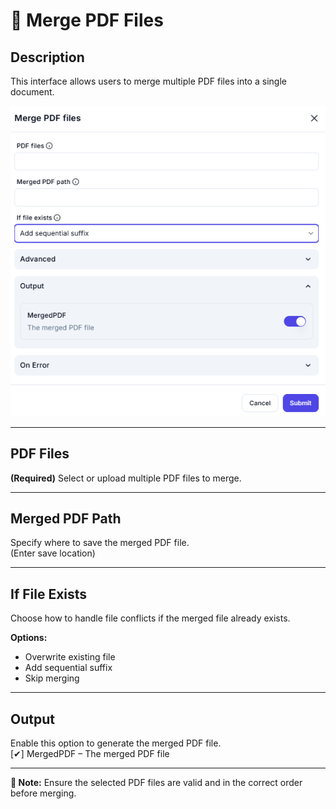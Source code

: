 # 📑 Merge PDF Files  

## **Description**

This interface allows users to merge multiple PDF files into a single document.

![alt text](../../assests/app-integrations/assests%20pdf/merge-pdf-files.png)

---

## PDF Files

**(Required)** Select or upload multiple PDF files to merge.  

---

## Merged PDF Path

Specify where to save the merged PDF file.  
(Enter save location)

---

## If File Exists

Choose how to handle file conflicts if the merged file already exists.  

**Options:**

- Overwrite existing file  
- Add sequential suffix  
- Skip merging  

---

## Output

Enable this option to generate the merged PDF file.  
[✔] MergedPDF – The merged PDF file

---

**🔔 Note:** Ensure the selected PDF files are valid and in the correct order before merging.

